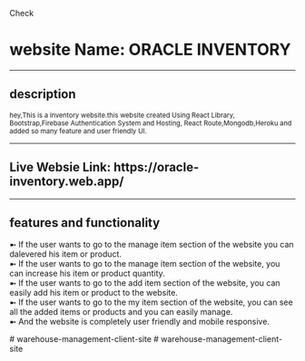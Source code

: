 <P>Check</p>
<h1>website Name:  ORACLE INVENTORY</h1>

<hr>

<h2>description</h2>
<small>hey,This is a inventory website.this website created Using React Library, Bootstrap,Firebase Authentication System and Hosting, React Route,Mongodb,Heroku and added so many feature and user friendly UI. </small>

<hr>

<h2>Live Websie Link: https://oracle-inventory.web.app/</h2>

<hr>
<h2>features and functionality</h2>

➼ If the user wants to go to the manage item section of the website you can dalevered his item or product.<br>
➼ If the user wants to go to the manage item section of the website, you can increase his item or product quantity.<br>
➼ If the user wants to go to the add item section of the website, you can easily add his item or product to the website.<br>
➼ If the user wants to go to the my item section of the website, you can see all the added items or products and you can easily manage.<br>
➼ And the website is completely user friendly and mobile responsive.

#   w a r e h o u s e - m a n a g e m e n t - c l i e n t - s i t e 
 
 #   w a r e h o u s e - m a n a g e m e n t - c l i e n t - s i t e 
 
 

